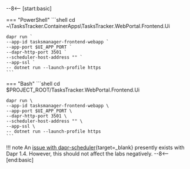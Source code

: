 <!-- Basic snippet -->
--8<-- [start:basic]

=== "PowerShell"
    ```shell
    cd ~\TasksTracker.ContainerApps\TasksTracker.WebPortal.Frontend.Ui

    dapr run `
    --app-id tasksmanager-frontend-webapp `
    --app-port $UI_APP_PORT `
    --dapr-http-port 3501 `
    --scheduler-host-address "" `
    --app-ssl `
    -- dotnet run --launch-profile https
    ```
=== "Bash"
    ```shell
    cd $PROJECT_ROOT/TasksTracker.WebPortal.Frontend.Ui

    dapr run \
    --app-id tasksmanager-frontend-webapp \
    --app-port $UI_APP_PORT \
    --dapr-http-port 3501 \
    --scheduler-host-address "" \
    --app-ssl \
    -- dotnet run --launch-profile https
    ```

!!! note
    An [issue with dapr-scheduler](https://github.com/Azure/aca-dotnet-workshop/issues/168){target=_blank} presently exists with Dapr 1.4. However, this should not affect the labs negatively.
--8<-- [end:basic]
